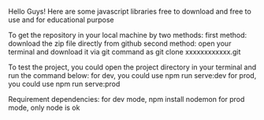 Hello Guys! Here are some javascript libraries free to download and free to use and for educational purpose

To get the repository in your local machine by two methods:
first method: download the zip file directly from github
second method: open your terminal and download it via git command as git clone xxxxxxxxxxxx.git

To test the project, you could open the project directory in your terminal and run the command below:
for dev, you could use npm run serve:dev
for prod, you could use npm run serve:prod

Requirement dependencies:
for dev mode, npm install nodemon
for prod mode, only node is ok